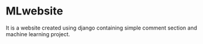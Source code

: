 # MLwebsite
It is a website created using django containing simple comment section and machine learning project.
